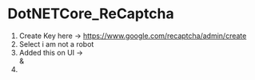 # DotNETCore_ReCaptcha

1. Create Key here -> https://www.google.com/recaptcha/admin/create
2. Select i am not a robot
3. Added this on UI -> <div class="g-recaptcha" data-sitekey=add_your_sitekey></div> &  <script type="text/javascript" src="https://www.google.com/recaptcha/api.js"></script>
4. 
